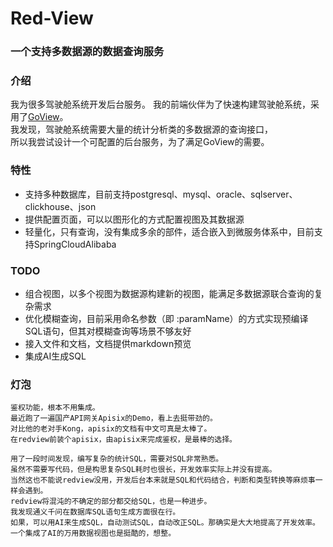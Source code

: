 # Red-View

### 一个支持多数据源的数据查询服务



### 介绍
我为很多驾驶舱系统开发后台服务。
我的前端伙伴为了快速构建驾驶舱系统，采用了[GoView](https://www.mtruning.club/#/)。  
我发现，驾驶舱系统需要大量的统计分析类的多数据源的查询接口，  
所以我尝试设计一个可配置的后台服务，为了满足GoView的需要。

### 特性
* 支持多种数据库，目前支持postgresql、mysql、oracle、sqlserver、clickhouse、json
* 提供配置页面，可以以图形化的方式配置视图及其数据源
* 轻量化，只有查询，没有集成多余的部件，适合嵌入到微服务体系中，目前支持SpringCloudAlibaba

### TODO
* 组合视图，以多个视图为数据源构建新的视图，能满足多数据源联合查询的复杂需求
* 优化模糊查询，目前采用命名参数（即 :paramName）的方式实现预编译SQL语句，但其对模糊查询等场景不够友好
* 接入文件和文档，文档提供markdown预览
* 集成AI生成SQL

### 灯泡
```
鉴权功能，根本不用集成。
最近跑了一遍国产API网关Apisix的Demo，看上去挺带劲的。  
对比他的老对手Kong，apisix的文档有中文可真是太棒了。
在redview前装个apisix，由apisix来完成鉴权，是最棒的选择。
```
```
用了一段时间发现，编写复杂的统计SQL，需要对SQL非常熟悉。  
虽然不需要写代码，但是构思复杂SQL耗时也很长，开发效率实际上并没有提高。  
当然这也不能说redview没用，开发后台本来就是SQL和代码结合，判断和类型转换等麻烦事一样会遇到。  
redview将混沌的不确定的部分都交给SQL，也是一种进步。
我发现通义千问在数据库SQL语句生成方面很在行。   
如果，可以用AI来生成SQL，自动测试SQL，自动改正SQL。那确实是大大地提高了开发效率。  
一个集成了AI的万用数据视图也是挺酷的，想整。
```


